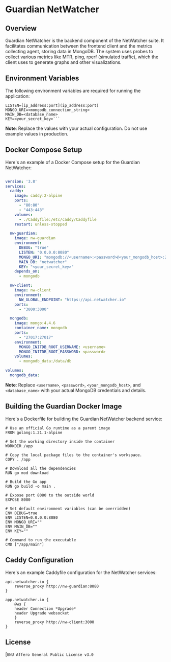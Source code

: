# Guardian NetWatcher

## Overview

Guardian NetWatcher is the backend component of the NetWatcher suite. It facilitates communication between the frontend client and the metrics collecting agent, storing data in MongoDB. The system uses probes to collect various metrics like MTR, ping, rperf (simulated traffic), which the client uses to generate graphs and other visualizations.

## Environment Variables

The following environment variables are required for running the application:

```
LISTEN=[ip_address:port](ip_address:port)
MONGO_URI=<mongodb_connection_string>
MAIN_DB=<database_name>
KEY=<your_secret_key>```
```


**Note**: Replace the values with your actual configuration. Do not use example values in production.

## Docker Compose Setup

Here's an example of a Docker Compose setup for the Guardian NetWatcher:

```yaml

version: '3.8'
services:
  caddy:
    image: caddy:2-alpine
    ports:
      - "80:80"
      - "443:443"
    volumes:
      - ./Caddyfile:/etc/caddy/Caddyfile
    restart: unless-stopped

  nw-guardian:
    image: nw-guardian
    environment:
      DEBUG: "true"
      LISTEN: "0.0.0.0:8080"
      MONGO_URI: "mongodb://<username>:<password>@<your_mongodb_host>:27017/<database_name>"
      MAIN_DB: "netwatcher"
      KEY: "<your_secret_key>"
    depends_on:
      - mongodb

  nw-client:
    image: nw-client
    environment:
      NW_GLOBAL_ENDPOINT: "https://api.netwatcher.io"
    ports:
      - "3000:3000"

  mongodb:
    image: mongo:4.4.6
    container_name: mongodb
    ports:
      - "27017:27017"
    environment:
      MONGO_INITDB_ROOT_USERNAME: <username>
      MONGO_INITDB_ROOT_PASSWORD: <password>
    volumes:
      - mongodb_data:/data/db

volumes:
  mongodb_data:
```

**Note**: Replace `<username>`, `<password>`, `<your_mongodb_host>`, and `<database_name>` with your actual MongoDB credentials and details.


## Building the Guardian Docker Image

Here's a Dockerfile for building the Guardian NetWatcher backend service:

```
# Use an official Go runtime as a parent image
FROM golang:1.21.1-alpine

# Set the working directory inside the container
WORKDIR /app

# Copy the local package files to the container's workspace.
COPY . /app

# Download all the dependencies
RUN go mod download

# Build the Go app
RUN go build -o main .

# Expose port 8080 to the outside world
EXPOSE 8080

# Set default environment variables (can be overridden)
ENV DEBUG=true
ENV LISTEN=0.0.0.0:8080
ENV MONGO_URI=""
ENV MAIN_DB=""
ENV KEY=""

# Command to run the executable
CMD ["/app/main"]
```


## Caddy Configuration

Here's an example Caddyfile configuration for the NetWatcher services:

```
api.netwatcher.io {
    reverse_proxy http://nw-guardian:8080
}

app.netwatcher.io {
    @ws {
	header Connection *Upgrade*
	header Upgrade websocket
    }
    reverse_proxy http://nw-client:3000
}

```



## License

[`GNU Affero General Public License v3.0`
